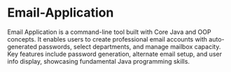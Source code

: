 # Email-Application
Email Application is a command-line tool built with Core Java and OOP concepts. It enables users to create professional email accounts with auto-generated passwords, select departments, and manage mailbox capacity. Key features include password generation, alternate email setup, and user info display, showcasing fundamental Java programming skills.
